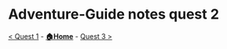 # Adventure-Guide notes quest 2

[< Quest 1](quest1.md) - **[🏠Home](../README.md)** - [ Quest 3 >](quest3.md)
